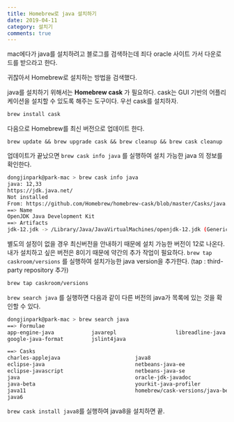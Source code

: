 ```yaml
---
title: Homebrew로 java 설치하기
date: 2019-04-11
category: 설치기
comments: true
---
```


mac에다가 java를 설치하려고 블로그를 검색하는데 죄다 oracle 사이트 가서 다운로드를 받으라고 한다.

귀찮아서 Homebrew로 설치하는 방법을 검색했다.

java를 설치하기 위해서는 **Homebrew cask** 가 필요하다. cask는 GUI 기반의 어플리케이션을 설치할 수 있도록 해주는 도구이다. 우선 cask를 설치하자.

```sh
brew install cask
```

다음으로 Homebrew를 최신 버전으로 업데이트 한다.

```shell
brew update && brew upgrade cask && brew cleanup && brew cask cleanup
```

업데이트가 끝났으면 `brew cask info java` 를 실행하여 설치 가능한 java 의 정보를 확인한다.

```sh
dongjinpark@park-mac > brew cask info java
java: 12,33
https://jdk.java.net/
Not installed
From: https://github.com/Homebrew/homebrew-cask/blob/master/Casks/java.rb
==> Name
OpenJDK Java Development Kit
==> Artifacts
jdk-12.jdk -> /Library/Java/JavaVirtualMachines/openjdk-12.jdk (Generic Artifact)
```

별도의 설정이 없을 경우 최신버전을 안내하기 때문에 설치 가능한 버전이 12로 나온다. 내가 설치하고 싶은 버전은 8이기 때문에 약간의 추가 작업이 필요하다. `brew tap caskroom/versions` 를 실행하여 설치가능한 java version을 추가한다. (tap : third-party repository 추가)

```sh
brew tap caskroom/versions
```

`brew search java` 를 실행하면 다음과 같이 다른 버전의 java가 목록에 있는 것을 확인할 수 있다.

```sh
dongjinpark@park-mac > brew search java
==> Formulae
app-engine-java            javarepl                   libreadline-java
google-java-format         jslint4java

==> Casks
charles-applejava                        java8
eclipse-java                             netbeans-java-ee
eclipse-javascript                       netbeans-java-se
java                                     oracle-jdk-javadoc
java-beta                                yourkit-java-profiler
java11                                   homebrew/cask-versions/java-beta
java6
```

`brew cask install java8`를 실행하여 java8을 설치하면 끝.
